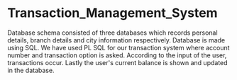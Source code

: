 # Transaction_Management_System
Database schema consisted of three databases which records personal details, branch details and city information respectively. Database is made using SQL. We have used PL SQL for our transaction system where account number and transaction option is asked. According to the input of the user, transactions occur. Lastly the user's current balance is shown and updated in the database.
